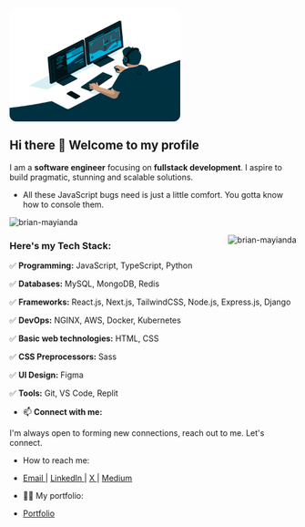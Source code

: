 <img align="top" style="border-radius: 12px" alt="Coding" width="300" height="200" src="images/dev.gif">

## Hi there 👋 Welcome to my profile

I am a **software engineer** focusing on **fullstack development**. I aspire to build pragmatic, stunning and scalable solutions.

- All these JavaScript bugs need is just a little comfort. You gotta know how to console them.


<p align="left"> <img src="https://komarev.com/ghpvc/?username=brian-mayianda&label=Profile%20views&color=0e75b6&style=flat" alt="brian-mayianda" /> </p>


<img align="right" src="https://github-readme-stats.vercel.app/api/top-langs?username=brian-mayianda&show_icons=true&locale=en&layout=compact" alt="brian-mayianda" />


### Here's my Tech Stack:

✅ **Programming:** JavaScript, TypeScript, Python

✅ **Databases:** MySQL, MongoDB, Redis

✅ **Frameworks:** React.js, Next.js, TailwindCSS, Node.js, Express.js, Django

✅ **DevOps:** NGINX, AWS, Docker, Kubernetes

✅ **Basic web technologies:** HTML, CSS

✅ **CSS Preprocessors:** Sass

✅ **UI Design:** Figma

✅ **Tools:** Git, VS Code, Replit

- 📫 **Connect with me:**

I'm always open to forming new connections, reach out to me. Let's connect.

- How to reach me: 

- <a href="mailto:brianmayianda@gmail.com" target="_blank"> Email <a/>
|  <a href="https://www.linkedin.com/in/brian-mayianda/" target="_blank"> LinkedIn <a/>
|  <a href="https://x.com/BrianMayianda" target="_blank"> X <a/>
|  <a href="https://medium.com/@brianmayianda" target="_blank"> Medium <a/> 

- 👨‍🎓 My portfolio:

- <a href="https://brian-mayianda.github.io" target="_blank"> Portfolio <a/> 
